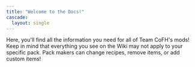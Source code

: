 ```yaml
---
title: "Welcome to the Docs!"
cascade:
  layout: single
---
```


Here, you'll find all the information you need for all of Team CoFH's mods! Keep in mind that everything you see on the Wiki may not apply to your specific pack. Pack makers can change recipes, remove items, or add custom items!
